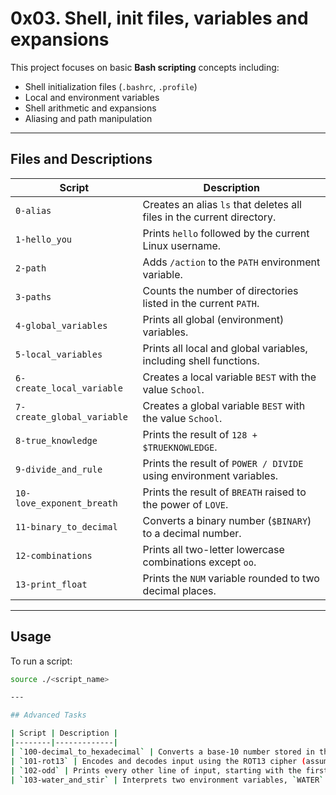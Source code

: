 # 0x03. Shell, init files, variables and expansions

This project focuses on basic **Bash scripting** concepts including:

- Shell initialization files (`.bashrc`, `.profile`)
- Local and environment variables
- Shell arithmetic and expansions
- Aliasing and path manipulation

---

## Files and Descriptions

| Script | Description |
|--------|-------------|
| `0-alias` | Creates an alias `ls` that deletes all files in the current directory. |
| `1-hello_you` | Prints `hello` followed by the current Linux username. |
| `2-path` | Adds `/action` to the `PATH` environment variable. |
| `3-paths` | Counts the number of directories listed in the current `PATH`. |
| `4-global_variables` | Prints all global (environment) variables. |
| `5-local_variables` | Prints all local and global variables, including shell functions. |
| `6-create_local_variable` | Creates a local variable `BEST` with the value `School`. |
| `7-create_global_variable` | Creates a global variable `BEST` with the value `School`. |
| `8-true_knowledge` | Prints the result of `128 + $TRUEKNOWLEDGE`. |
| `9-divide_and_rule` | Prints the result of `POWER / DIVIDE` using environment variables. |
| `10-love_exponent_breath` | Prints the result of `BREATH` raised to the power of `LOVE`. |
| `11-binary_to_decimal` | Converts a binary number (`$BINARY`) to a decimal number. |
| `12-combinations` | Prints all two-letter lowercase combinations except `oo`. |
| `13-print_float` | Prints the `NUM` variable rounded to two decimal places. |

---

## Usage

To run a script:

```bash
source ./<script_name>

---

## Advanced Tasks

| Script | Description |
|--------|-------------|
| `100-decimal_to_hexadecimal` | Converts a base-10 number stored in the environment variable `DECIMAL` to its hexadecimal representation and prints the result. |
| `101-rot13` | Encodes and decodes input using the ROT13 cipher (assumes ASCII input). Useful for simple text obfuscation. |
| `102-odd` | Prints every other line of input, starting with the first line (i.e., lines 1, 3, 5, ...). |
| `103-water_and_stir` | Interprets two environment variables, `WATER` and `STIR`, as numbers in custom bases and adds them together. Then it prints the result in a custom base named `bestchol`. |
